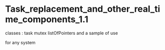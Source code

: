 # Task_replacement_and_other_real_time_components_1.1
classes : task mutex listOfPointers and a sample of use 

for any system 
